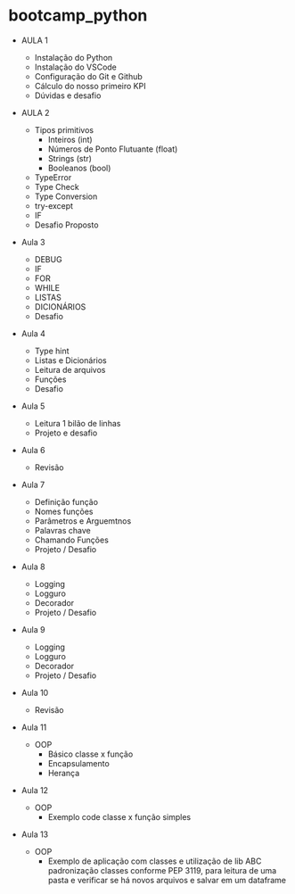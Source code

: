 # bootcamp_python

- AULA 1
    - Instalação do Python
    - Instalação do VSCode
    - Configuração do Git e Github
    - Cálculo do nosso primeiro KPI
    - Dúvidas e desafio

- AULA 2
    - Tipos primitivos
        - Inteiros (int)
        - Números de Ponto Flutuante (float)
        - Strings (str)
        - Booleanos (bool)
    - TypeError
    - Type Check
    - Type Conversion
    - try-except
    - IF
    - Desafio Proposto

- Aula 3
    - DEBUG
    - IF
    - FOR
    - WHILE
    - LISTAS
    - DICIONÁRIOS
    - Desafio

- Aula 4
    - Type hint
    - Listas e Dicionários
    - Leitura de arquivos
    - Funções
    - Desafio

- Aula 5
    - Leitura 1 bilão de linhas
    - Projeto e desafio

- Aula 6
    - Revisão

- Aula 7
    - Definição função
    - Nomes funções
    - Parâmetros e Arguemtnos
    - Palavras chave
    - Chamando Funções
    - Projeto / Desafio

- Aula 8
    - Logging
    - Logguro
    - Decorador
    - Projeto / Desafio

- Aula 9
    - Logging
    - Logguro
    - Decorador
    - Projeto / Desafio

- Aula 10
    - Revisão

- Aula 11
    - OOP
        - Básico classe x função
        - Encapsulamento
        - Herança

- Aula 12
    - OOP
        - Exemplo code classe x função simples

- Aula 13
    - OOP
        - Exemplo de aplicação com classes e utilização de lib ABC padronização classes conforme PEP 3119, para leitura de uma pasta e verificar se há novos arquivos e salvar em um dataframe
        

